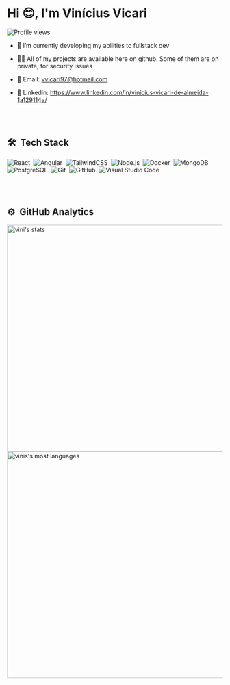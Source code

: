 <h1 align="left">Hi 😊, I'm Vinícius Vicari</h1>
<p align="left"> <img src="https://komarev.com/ghpvc/?username=vicarizzzord&color=yellow" alt="Profile views" /> </p>

- 🌱 I’m currently developing my abilities to fullstack dev

- 👨‍💻 All of my projects are available here on github. Some of them are on private, for security issues

- 📩 Email: vvicari97@hotmail.com
  
- 🪪 Linkedin: https://www.linkedin.com/in/vinícius-vicari-de-almeida-1a129114a/

<br><br>

## 🛠 &nbsp;Tech Stack

![React](https://img.shields.io/badge/-React-05122A?style=flat&logo=react)&nbsp;
![Angular](https://img.shields.io/badge/-Angular-05122A?style=flat&logo=angular)&nbsp;
![TailwindCSS](https://img.shields.io/badge/-TailwindCSS-05122A?style=flat&logo=tailwindcss)&nbsp;
![Node.js](https://img.shields.io/badge/-Node.js-05122A?style=flat&logo=node.js)&nbsp;
![Docker](https://img.shields.io/badge/-Docker-05122A?style=flat&logo=docker)&nbsp;
![MongoDB](https://img.shields.io/badge/-Mongodb-05122A?style=flat&logo=mongodb)&nbsp;
![PostgreSQL](https://img.shields.io/badge/-PostgreSQL-05122A?style=flat&logo=postgresql)&nbsp;
![Git](https://img.shields.io/badge/-Git-05122A?style=flat&logo=git)&nbsp;
![GitHub](https://img.shields.io/badge/-GitHub-05122A?style=flat&logo=github)&nbsp;
![Visual Studio Code](https://img.shields.io/badge/-Visual%20Studio%20Code-05122A?style=flat&logo=visual-studio-code&logoColor=007ACC)&nbsp;




<br><br>

## ⚙️ &nbsp;GitHub Analytics

<p align="left">
<img width="530em" src="https://github-readme-stats.vercel.app/api?username=vicarizzzord&show_icons=true&theme=vision-friendly-dark" alt="vini's stats"/>
<img width="530em" src="https://github-readme-stats.vercel.app/api/top-langs/?username=vicarizzzord&layout=compact&theme=vision-friendly-dark" alt="vinis's most languages"/>
</p>

<br><br>
